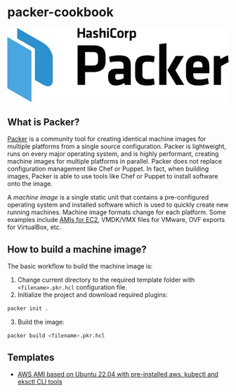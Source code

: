 # packer-cookbook

![](./img/packer_logo.jpeg)

## What is Packer?

[Packer](https://developer.hashicorp.com/packer/install) is a community tool for creating identical machine images for multiple platforms from a single source configuration. Packer is lightweight, runs on every major operating system, and is highly performant, creating machine images for multiple platforms in parallel. Packer does not replace configuration management like Chef or Puppet. In fact, when building images, Packer is able to use tools like Chef or Puppet to install software onto the image.

A *machine image* is a single static unit that contains a pre-configured operating system and installed software which is used to quickly create new running machines. Machine image formats change for each platform. Some examples include [AMIs for EC2](https://docs.aws.amazon.com/AWSEC2/latest/UserGuide/AMIs.html), VMDK/VMX files for VMware, OVF exports for VirtualBox, etc.

## How to build a machine image?

The basic workflow to build the machine image is:
1. Change current directory to the required template folder with `<filename>.pkr.hcl` configuration file.
2. Initialize the project and download required plugins:
```bash
packer init .
```
3. Build the image:
```bash
packer build <filename>.pkr.hcl 
```

## Templates
- [AWS AMI based on Ubuntu 22.04 with pre-installed aws, kubectl and eksctl CLI tools](./templates/aws/ubuntu-kubectl-eksctl-awscli/)